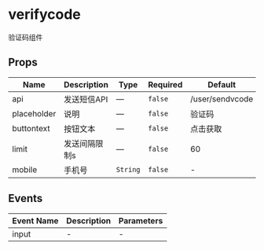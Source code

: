 # verifycode

验证码组件

## Props

<!-- @vuese:verifycode:props:start -->
|Name|Description|Type|Required|Default|
|---|---|---|---|---|
|api|发送短信API|—|`false`|/user/sendvcode|
|placeholder|说明|—|`false`|验证码|
|buttontext|按钮文本|—|`false`|点击获取|
|limit|发送间隔限制s|—|`false`|60|
|mobile|手机号|`String`|`false`|-|

<!-- @vuese:verifycode:props:end -->


## Events

<!-- @vuese:verifycode:events:start -->
|Event Name|Description|Parameters|
|---|---|---|
|input|-|-|

<!-- @vuese:verifycode:events:end -->


